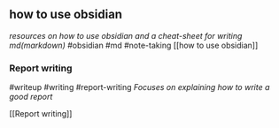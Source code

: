 ## how to use obsidian
*resources on how to use obsidian and a cheat-sheet for writing md(markdown)*
#obsidian #md #note-taking
[[how to use obsidian]]

### Report writing
#writeup #writing #report-writing
*Focuses on explaining how to write a good report*


[[Report writing]]